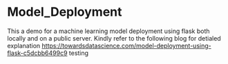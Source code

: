 # Model_Deployment

This a demo for a machine learning model deployment using flask both locally and on a public server.
Kindly refer to the following blog for detialed explanation
https://towardsdatascience.com/model-deployment-using-flask-c5dcbb6499c9
testing
